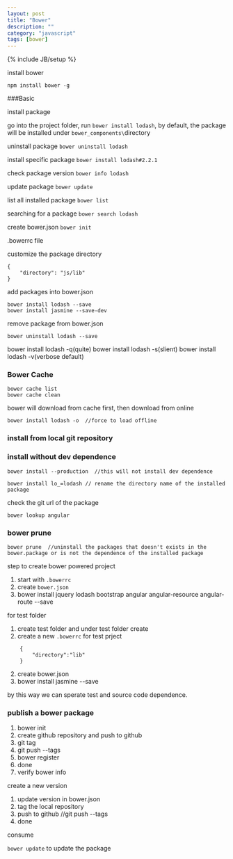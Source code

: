 ```yaml
---
layout: post
title: "Bower"
description: ""
category: "javascript"
tags: [bower]
---
```

{% include JB/setup %}


install bower

	npm install bower -g


###Basic

install package

go into the project folder, run `bower install lodash`, by default, the package will be installed under `bower_components\`directory

uninstall package
`bower uninstall lodash`

install specific package
`bower install lodash#2.2.1`

check package version
`bower info lodash`

update package
`bower update`

list all installed package
`bower list`

searching for a package
`bower search lodash`

create bower.json
`bower init`

.bowerrc file

customize the package directory

	{
		"directory": "js/lib"
	}

add packages into bower.json

	bower install lodash --save
	bower install jasmine --save-dev

remove package from bower.json

	bower uninstall lodash --save

bower install lodash -q(quite)
bower install lodash -s(slient)
bower install lodash -v(verbose default)

### Bower Cache

	bower cache list
	bower cache clean

bower will download from cache first, then download from online

	bower install lodash -o  //force to load offline


### install from local git repository




### install without dev dependence

	bower install --production  //this will not install dev dependence

	bower install lo_=lodash // rename the directory name of the installed package


check the git url of the package

	bower lookup angular

### bower prune

	bower prune  //uninstall the packages that doesn't exists in the bower.package or is not the dependence of the installed package



step to create bower powered project

1. start with `.bowerrc`
2. create `bower.json`
3. bower install jquery lodash bootstrap angular angular-resource angular-route --save

for test folder
1. create test folder and under test folder create
2. create a new `.bowerrc` for test prject
	
```
	{
		"directory":"lib"
	}
```

2. create bower.json
3. bower install jasmine --save

by this way we can sperate test and source code dependence.


### publish a bower package

1. bower init
2. create github repository and push to github
3. git tag 
4. git push --tags
5. bower register <name of the package> <git url>
6. done
7. verify bower info <package>


create a new version

1. update version in bower.json
2. tag the local repository
3. push to github //git push --tags
4. done

consume

`bower update` to update the package








